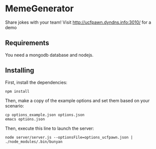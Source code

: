 # MemeGenerator

Share jokes with your team!  Visit http://ucfpawn.dyndns.info:3010/ for a demo

## Requirements

You need a mongodb database and nodejs.

## Installing

First, install the dependencies:

```
npm install
```

Then, make a copy of the example options and set them based on your scenario:

```
cp options_example.json options.json
emacs options.json
```

Then, execute this line to launch the server:

```
node server/server.js --optionsFile=options_ucfpawn.json | ./node_modules/.bin/bunyan
```
